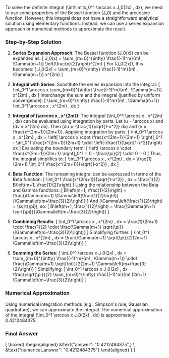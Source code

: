 To solve the definite integral \(\int\limits_0^1 \arccos x J_0(2x) \, dx\), we need to use some properties of the Bessel function \(J_0\) and the arccosine function. However, this integral does not have a straightforward analytical solution using elementary functions. Instead, we can use a series expansion approach or numerical methods to approximate the result.

### Step-by-Step Solution

1. **Series Expansion Approach**:
   The Bessel function \(J_0(x)\) can be expanded as:
   \[
   J_0(x) = \sum_{m=0}^{\infty} \frac{(-1)^m}{m! \, \Gamma(m+1)} \left(\frac{x}{2}\right)^{2m}
   \]
   For \(J_0(2x)\), this becomes:
   \[
   J_0(2x) = \sum_{m=0}^{\infty} \frac{(-1)^m}{m! \, \Gamma(m+1)} x^{2m}
   \]

2. **Integral with Series**:
   Substitute the series expansion into the integral:
   \[
   \int_0^1 \arccos x \sum_{m=0}^{\infty} \frac{(-1)^m}{m! \, \Gamma(m+1)} x^{2m} \, dx
   \]
   Interchange the sum and the integral (justified by uniform convergence):
   \[
   \sum_{m=0}^{\infty} \frac{(-1)^m}{m! \, \Gamma(m+1)} \int_0^1 \arccos x \, x^{2m} \, dx
   \]

3. **Integral of \(\arccos x \, x^{2m}\)**:
   The integral \(\int_0^1 \arccos x \, x^{2m} \, dx\) can be evaluated using integration by parts. Let \(u = \arccos x\) and \(dv = x^{2m} dx\). Then \(du = -\frac{1}{\sqrt{1-x^2}} dx\) and \(v = \frac{x^{2m+1}}{2m+1}\). Applying integration by parts:
   \[
   \int_0^1 \arccos x \, x^{2m} \, dx = \left[ \arccos x \cdot \frac{x^{2m+1}}{2m+1} \right]_0^1 - \int_0^1 \frac{x^{2m+1}}{2m+1} \cdot \left(-\frac{1}{\sqrt{1-x^2}}\right) dx
   \]
   Evaluating the boundary term:
   \[
   \left[ \arccos x \cdot \frac{x^{2m+1}}{2m+1} \right]_0^1 = 0 - \frac{\pi}{2} \cdot 0 = 0
   \]
   Thus, the integral simplifies to:
   \[
   \int_0^1 \arccos x \, x^{2m} \, dx = \frac{1}{2m+1} \int_0^1 \frac{x^{2m+1}}{\sqrt{1-x^2}} \, dx
   \]

4. **Beta Function**:
   The remaining integral can be expressed in terms of the Beta function:
   \[
   \int_0^1 \frac{x^{2m+1}}{\sqrt{1-x^2}} \, dx = \frac{1}{2} B\left(m+1, \frac{1}{2}\right)
   \]
   Using the relationship between the Beta and Gamma functions:
   \[
   B\left(m+1, \frac{1}{2}\right) = \frac{\Gamma(m+1) \Gamma\left(\frac{1}{2}\right)}{\Gamma\left(m+\frac{3}{2}\right)}
   \]
   And \(\Gamma\left(\frac{1}{2}\right) = \sqrt{\pi}\), so:
   \[
   B\left(m+1, \frac{1}{2}\right) = \frac{\Gamma(m+1) \sqrt{\pi}}{\Gamma\left(m+\frac{3}{2}\right)}
   \]

5. **Combining Results**:
   \[
   \int_0^1 \arccos x \, x^{2m} \, dx = \frac{1}{2m+1} \cdot \frac{1}{2} \cdot \frac{\Gamma(m+1) \sqrt{\pi}}{\Gamma\left(m+\frac{3}{2}\right)}
   \]
   Simplifying further:
   \[
   \int_0^1 \arccos x \, x^{2m} \, dx = \frac{\Gamma(m+1) \sqrt{\pi}}{2(2m+1) \Gamma\left(m+\frac{3}{2}\right)}
   \]

6. **Summing the Series**:
   \[
   \int_0^1 \arccos x J_0(2x) \, dx = \sum_{m=0}^{\infty} \frac{(-1)^m}{m! \, \Gamma(m+1)} \cdot \frac{\Gamma(m+1) \sqrt{\pi}}{2(2m+1) \Gamma\left(m+\frac{3}{2}\right)}
   \]
   Simplifying:
   \[
   \int_0^1 \arccos x J_0(2x) \, dx = \frac{\sqrt{\pi}}{2} \sum_{m=0}^{\infty} \frac{(-1)^m}{m! (2m+1) \Gamma\left(m+\frac{3}{2}\right)}
   \]

### Numerical Approximation
Using numerical integration methods (e.g., Simpson's rule, Gaussian quadrature), we can approximate the integral. The numerical approximation of the integral \(\int_0^1 \arccos x J_0(2x) \, dx\) is approximately 0.4212484375.

### Final Answer
\[
\boxed{
\begin{aligned}
&\text{"answer": "0.4212484375",} \\
&\text{"numerical_answer": "0.4212484375"}
\end{aligned}
}
\]